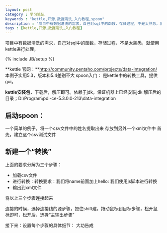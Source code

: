 ```yaml
---
layout: post
category : 学习笔记 
keywords : "kettle,开源,数据清洗,入门教程,spoon"
description : "项目中有数据清洗的需求，自己对sql中的函数，存储过程，不是太熟悉，就使用kettle进行处理"
tags : [kettle,开源,数据清洗,入门教程]
---
```


 项目中有数据清洗的需求，自己对sql中的函数，存储过程，不是太熟悉，就使用kettle进行处理，
 
<!--break-->

{% include JB/setup %}
 

**kettle 官网：**http://community.pentaho.com/projects/data-integration/
本例子实用5.3，版本和5.4差别不大
spoon入门：
	是kettle中的转换工具，提供gui。

**kettle安装包**，下载后，解压即可。依赖于jdk，保证机器上已经安装jdk
解压后的目录；D:\Program\pdi-ce-5.3.0.0-213\data-integration

## 启动spoon： ##

一个简单的例子，将一个csv文件中的姓名提取出来 存放到另外一个xml文件中
首先，建立这个csv测试文件

## 新建一个“转换” ##

上面的要求分解为三个步骤：

- 加载csv文件
- 进行转换：转换要求：我们将name前面加上hello: 我们使用js脚本进行转换
- 输出到xml文件

将以上三个步骤连接起来

连接的时候，选择连接线的源步骤，摁住shift建，拖动鼠标到目标步骤，松开鼠标即可，松开后，选择“主输出步骤”

接下来：设置每个步骤的具体细节：
大功告成